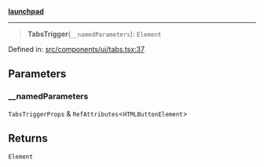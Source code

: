 [**launchpad**](index.md)

***

> **TabsTrigger**(`__namedParameters`): `Element`

Defined in: [src/components/ui/tabs.tsx:37](https://github.com/victorbratov/launchpad/blob/d1815ef1a573b42ac1f231f3f3d6617bddce6dbe/src/components/ui/tabs.tsx#L37)

## Parameters

### \_\_namedParameters

`TabsTriggerProps` & `RefAttributes`\<`HTMLButtonElement`\>

## Returns

`Element`
